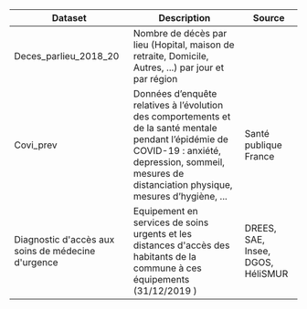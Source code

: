 | Dataset | Description | Source |
| -------- | -------- | -------- | 
| Deces_parlieu_2018_20     | Nombre de décès par lieu (Hopital, maison de retraite, Domicile, Autres, ...) par jour et par région   |  |
| Covi_prev    | Données d’enquête relatives à l’évolution des comportements et de la santé mentale pendant l’épidémie de COVID-19 : anxiété, depression, sommeil, mesures de distanciation physique, mesures d’hygiène, ... | Santé publique France |
| Diagnostic d'accès aux soins de médecine d'urgence    | Equipement en services de soins urgents et les distances d'accès des habitants de la commune à ces équipements (31/12/2019 )  | DREES, SAE, Insee, DGOS, HéliSMUR |
